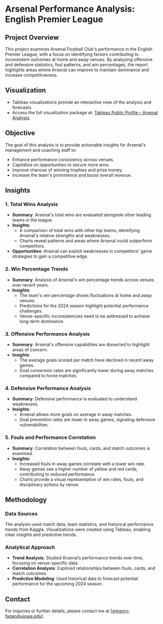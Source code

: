 # Arsenal Performance Analysis: English Premier League

## Project Overview
This project examines Arsenal Football Club's performance in the English Premier League, with a focus on identifying factors contributing to inconsistent outcomes at home and away venues. By analyzing offensive and defensive statistics, foul patterns, and win percentages, the report highlights areas where Arsenal can improve to maintain dominance and increase competitiveness.

## Visualization
- Tableau visualizations provide an interactive view of the analysis and forecasts.
- Access the full visualization package at: [Tableau Public Profile – Arsenal Analysis](https://public.tableau.com/app/profile/gregory.fagan/viz/BAIS3140_FINAL_COMPLETE_17340540547940/EPL?publish=yes).


## Objective
The goal of this analysis is to provide actionable insights for Arsenal's management and coaching staff to:
- Enhance performance consistency across venues.
- Capitalize on opportunities to secure more wins.
- Improve chances of winning trophies and prize money.
- Increase the team's prominence and boost overall revenue.

## Insights

### 1. **Total Wins Analysis**
- **Summary**: Arsenal's total wins are evaluated alongside other leading teams in the league.
- **Insights**:
  - A comparison of total wins with other top teams, identifying Arsenal's relative strengths and weaknesses.
  - Charts reveal patterns and areas where Arsenal could outperform competitors.
- **Opportunities**: Arsenal can exploit weaknesses in competitors' game strategies to gain a competitive edge.

### 2. **Win Percentage Trends**
- **Summary**: Analysis of Arsenal's win percentage trends across venues over recent years.
- **Insights**:
  - The team's win percentage shows fluctuations at home and away venues.
  - Predictions for the 2024 season highlight potential performance challenges.
  - Venue-specific inconsistencies need to be addressed to achieve long-term dominance.


### 3. **Offensive Performance Analysis**
- **Summary**: Arsenal's offensive capabilities are dissected to highlight areas of concern.
- **Insights**:
  - The average goals scored per match have declined in recent away games.
  - Goal conversion rates are significantly lower during away matches compared to home matches.
  

### 4. **Defensive Performance Analysis**
- **Summary**: Defensive performance is evaluated to understand weaknesses.
- **Insights**:
  - Arsenal allows more goals on average in away matches.
  - Goal prevention rates are lower in away games, signaling defensive vulnerabilities.


### 5. **Fouls and Performance Correlation**
- **Summary**: Correlation between fouls, cards, and match outcomes is examined.
- **Insights**:
  - Increased fouls in away games correlate with a lower win rate.
  - Away games see a higher number of yellow and red cards, contributing to reduced performance.
  - Charts provide a visual representation of win rates, fouls, and disciplinary actions by venue.


## Methodology
### Data Sources
The analysis used match data, team statistics, and historical performance trends from Kaggle. Visualizations were created using Tableau, enabling clear insights and predictive trends.

### Analytical Approach
- **Trend Analysis**: Studied Arsenal’s performance trends over time, focusing on venue-specific data.
- **Correlation Analysis**: Explored relationships between fouls, cards, and match outcomes.
- **Predictive Modeling**: Used historical data to forecast potential performance for the upcoming 2024 season.

## Contact
For inquiries or further details, please contact me at [gregory-fagan@uiowa.edu].
